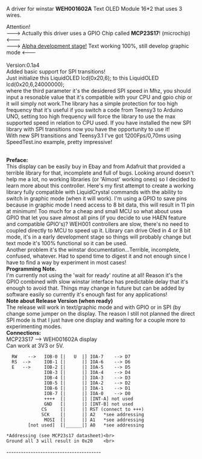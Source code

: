 A driver for winstar <b>WEH001602A</b> Text OLED Module 16*2 that uses 3 wires.<br>

Attention! <br>
---> Actually this driver uses a GPIO Chip called <b>MCP23S17</b>! (microchip) <---<br>
---> <u>Alpha development stage!</u> Text working 100%, still develop graphic mode <---<br>
<br>
Version:0.1a4<br>
Added basic support for SPI transitions!<br>
Just initialize this LiquidOLED lcd(0x20,6); to this LiquidOLED lcd(0x20,6,24000000);<br>
where the third parameter it's the desidered SPI speed in Mhz, you should input a resonable value that it's compatible
with your CPU and gpio chip or it will simply not work.The library has a simple protection for too high frequency that it's useful if you switch a code from Teensy3 to Arduino UNO, setting too high frequency will force the library to use
the max supported speed in relation to CPU used.
If you have installed the new SPI library with SPI transitions now you have the opportunity to use it!<br>
With new SPI transitions and Teensy3.1 I've got 1200Fps/0,70ms using SpeedTest.ino example, pretty impressive!<br>

<br>
<b>Preface:</b><br>
This display can be easily buy in Ebay and from Adafruit that provided a terrible
library for that, incomplete and full of bugs. Looking around doesn't help me a lot,
no working libraries (or 'Almost' working ones) so I decided to learn more about this
controller. Here's my first attempt to create a working library fully compatible
with LiquidCrystal commands with the ability to switch in graphic mode (when it will work).
I'm using a GPIO to save pins because in graphic mode I need access to 8 bit data, this
will result in 11 pin at minimum! Too much for a cheap and small MCU so what about usea GPIO
that let you save almost all pins (if you decide to use HAEN feature and compatible GPIO's)?
WEH001 controllers are slow, there's no need to coupled directly to MCU to speed up it.
Library can drive Oled in 4 or 8 bit mode, it's in a early development stage so things will
probably change but text mode it's 100% functional so it can be used.<br>
Another problem it's the winstar documentation...Terrible, incomplete, confused, whatever. Had to spend time to
digest it and not enough since I have to find a way by experiment in most cases!<br>
<b>Programming Note.</b><br>
I'm currently not using the 'wait for ready' routine at all! Reason it's the GPIO combined with slow winstar interface
has predictable delay that it's enough to avoid that. Things may change in future but can be added by software easily so currently it's enough fast for any applications!
<br>
<b>Note about Release Version (when ready)</b><br>
The release will work in text/graphic mode and with GPIO or in SPI (by change some jumper on the display.
The reason I still not planned the direct SPI mode is that I just have one display and waiting for a couple more
to experimenting modes.
<br>
<b>Connections:</b><br>
MCP23S17 --> WEH001602A display<br>
Can work at 3V3 or 5V.<br>

	  RW	-->	  IOB-0 [|   U  |] IOA-7	-->	D7
	  RS  -->	  IOB-1 [| 	    |] IOA-6	-->	D6
	  E   -->	  IOB-2 [| 	    |] IOA-5	-->	D5
			      IOB-3 [| 	    |] IOA-4	-->	D4
			      IOB-4 [| 	    |] IOA-3	-->	D3
			      IOB-5 [| 	    |] IOA-2	-->	D2
			      IOB-6 [| 	    |] IOA-1	-->	D1
			      IOB-7 [| 	    |] IOA-0	-->	D0
			      ++++  [| 	    |] [INT-A] not used
			      GND   [| 	    |] [INT-B] not used
			   	 CS     [| 	    |] RST (connect to +++)
			     SCK    [| 	    |] A2	*see addressing
			      MOSI  [| 	    |] A1   *see addressing
		    [not used]  [|______|] A0	*see addressing
		
	*Addressing (see MCP23s17 datasheet)<br>
	Ground all 3 will result in 0x20	<br>
---------------------------------------<br>
